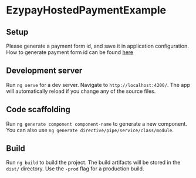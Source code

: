 # EzypayHostedPaymentExample

## Setup
Please generate a payment form id, and save it in application configuration. How to generate payment form id can be found [here](https://ezypay.atlassian.net/wiki/display/frontend/How+to+embed+payment+form)

## Development server
Run `ng serve` for a dev server. Navigate to `http://localhost:4200/`. The app will automatically reload if you change any of the source files.

## Code scaffolding

Run `ng generate component component-name` to generate a new component. You can also use `ng generate directive/pipe/service/class/module`.

## Build

Run `ng build` to build the project. The build artifacts will be stored in the `dist/` directory. Use the `-prod` flag for a production build.


